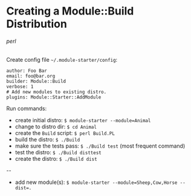 # Creating a Module::Build Distribution
###### perl

Create config file `~/.module-starter/config`:

    author: Foo Bar
    email: foo@bar.org
    builder: Module::Build
    verbose: 1
    # Add new modules to existing distro.
    plugins: Module::Starter::AddModule

Run commands:

* create initial distro: `$ module-starter --module=Animal`
* change to distro dir: `$ cd Animal`
* create the `Build` script: `$ perl Build.PL`
* build the distro: `$ ./Build`
* make sure the tests pass: `$ ./Build test` (most frequent command)
* test the distro: `$ ./Build disttest`
* create the distro: `$ ./Build dist`

--

* add new module(s): `$ module-starter --module=Sheep,Cow,Horse --dist=.`

